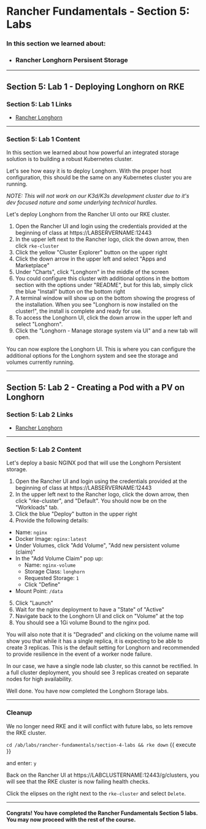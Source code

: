 # Rancher Fundamentals - Section 5: Labs

### In this section we learned about:

* ### Rancher Longhorn Persisent Storage

____

## Section 5: Lab 1 - Deploying Longhorn on RKE

### Section 5: Lab 1 Links

* [Rancher Longhorn](https://rancher.com/products/longhorn/)
____

### Section 5: Lab 1 Content

In this section we learned about how powerful an integrated storage solution is to building a robust Kubernetes cluster.

Let's see how easy it is to deploy Longhorn. With the proper host configuration, this should be the same on any Kubernetes cluster you are running.

*NOTE: This will not work on our K3d/K3s development cluster due to it's dev focused nature and some underlying technical hurdles.*

Let's deploy Longhorn from the Rancher UI onto our RKE cluster.

1. Open the Rancher UI and login using the credentials provided at the beginning of class at https://LABSERVERNAME:12443
2. In the upper left next to the Rancher logo, click the down arrow, then click `rke-cluster`
3. Click the yellow "Cluster Explorer" button on the upper right
4. Click the down arrow in the upper left and select "Apps and Marketplace"
5. Under "Charts", click "Longhorn" in the middle of the screen
6. You could configure this cluster with additional options in the bottom section with the options under "README", but for this lab, simply click the blue "Install" button on the bottom right
7. A terminal window will show up on the bottom showing the progress of the installation. When you see "Longhorn is now installed on the cluster!", the install is complete and ready for use. 
8. To access the Longhorn UI, click the down arrow in the upper left and select "Longhorn".
9. Click the "Longhorn - Manage storage system via UI" and a new tab will open.

You can now explore the Longhorn UI. This is where you can configure the additional options for the Longhorn system and see the storage and volumes currently running.

____

## Section 5: Lab 2 - Creating a Pod with a PV on Longhorn

### Section 5: Lab 2 Links

* [Rancher Longhorn](https://rancher.com/products/longhorn/)
____

### Section 5: Lab 2 Content

Let's deploy a basic NGINX pod that will use the Longhorn Persistent storage.

1. Open the Rancher UI and login using the credentials provided at the beginning of class at https://LABSERVERNAME:12443
2. In the upper left next to the Rancher logo, click the down arrow, then click "rke-cluster", and "Default". You should now be on the "Workloads" tab. 
3. Click the blue "Deploy" button in the upper right
4. Provide the following details:
  * Name: `nginx`
  * Docker Image: `nginx:latest`
  * Under Volumes, click "Add Volume", "Add new persistent volume (claim)" 
  * In the "Add Volume Claim" pop up:
    * Name: `nginx-volume`
    * Storage Class: `longhorn`
    * Requested Storage: `1`
    * Click "Define"
  * Mount Point: `/data`
5. Click "Launch"
6. Wait for the nginx deployment to have a "State" of "Active"
7. Navigate back to the Longhorn UI and click on "Volume" at the top
8. You should see a 1Gi volume Bound to the nginx pod. 

You will also note that it is "Degraded" and clicking on the volume name will show you that while it has a single replica, it is expecting to be able to create 3 replicas. This is the default setting for Longhorn and recommended to provide resilience in the event of a worker node failure.

In our case, we have a single node lab cluster, so this cannot be rectified. In a full cluster deployment, you should see 3 replicas created on separate nodes for high availability.

Well done. You have now completed the Longhorn Storage labs.

___

### Cleanup

We no longer need RKE and it will conflict with future labs, so lets remove the RKE cluster.

`cd /ab/labs/rancher-fundamentals/section-4-labs && rke down` {{ execute }}

and enter: `y`

Back on the Rancher UI at https://LABCLUSTERNAME:12443/g/clusters, you will see that the RKE cluster is now failing health checks.

Click the elipses on the right next to the `rke-cluster` and select `Delete`. 

____

#### Congrats! You have completed the Rancher Fundamentals Section 5 labs. You may now proceed with the rest of the course.
